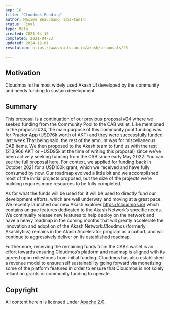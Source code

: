 ```yaml
---
aep: 16
title: "Cloudmos Funding"
author: Maxime Beauchamp (@baktun14)
status: Final
type: Meta
created: 2021-04-16
completed: 2021-04-23
updated: 2024-12-01
resolution: https://www.mintscan.io/akash/proposals/25

---
```


## Motivation

Cloudmos is the most widely used Akash UI developed by the community and needs funding to sustain development.

## Summary

This proposal is a continuation of our previous proposal [#24](https://www.mintscan.io/akash/proposals/24) where we seeked funding from the Community Pool to the CAB wallet. Like mentioned in the proposal #24, the main purpose of this community pool funding was for Praetor App (USD76k worth of AKT) and they were successfully funded last week.That being said, the rest of the amount was for miscellaneous CAB items. We then proposed to the Akash team to fund us with the rest (213,966 AKT or ~USD95k at the time of writing this proposal) since we’ve been actively seeking funding from the CAB since early May 2022. You can see the full proposal [here]( https://forum.akash.network/t/akashlytics-developer-grant-v2/4513). For context, we applied for funding back in October 2021 for a USD100k grant, which we received and have fully consumed by now. Our roadmap evolved a little bit and we accomplished most of the initial projects proposed, but the size of the projects we’re building requires more resources to be fully completed.

As for what the funds will be used for, it will be used to directly fund our development efforts, which are well underway and moving at a great pace. We recently launched our new Akash explorer https://cloudmos.io/ which contains unique features dedicated to the Akash Network’s specific needs. We continually release new features to help deploy on the network and have a heavy roadmap in the coming months that will greatly accelerate the innovation and adoption of the Akash Network.Cloudmos (formerly Akashlytics) remains in the Akash Accelerator program as a cohort, and will continue to aggressively deliver on its established roadmap.

Furthermore, receiving the remaining funds from the CAB’s wallet is an effort towards ensuring Cloudmos’s platform and roadmap is aligned with its agreed upon milestones from initial funding. Cloudmos has also established a revenue model to ensure self sustainability going forward via monetizing some of the platform features in order to ensure that Cloudmos is not solely reliant on grants or community funding to operate.

## Copyright

All content herein is licensed under [Apache 2.0](https://www.apache.org/licenses/LICENSE-2.0).

